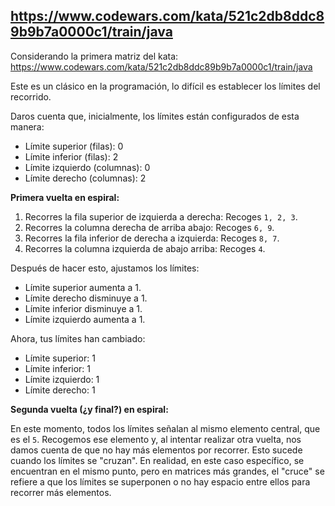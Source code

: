 ## https://www.codewars.com/kata/521c2db8ddc89b9b7a0000c1/train/java

Considerando la primera matriz del kata: https://www.codewars.com/kata/521c2db8ddc89b9b7a0000c1/train/java

Este es un clásico en la programación, lo difícil es establecer los límites del recorrido.

Daros cuenta que, inicialmente, los límites están configurados de esta manera:

- Límite superior (filas): 0
- Límite inferior (filas): 2
- Límite izquierdo (columnas): 0
- Límite derecho (columnas): 2

**Primera vuelta en espiral:**

1. Recorres la fila superior de izquierda a derecha: Recoges `1, 2, 3`.
2. Recorres la columna derecha de arriba abajo: Recoges `6, 9`.
3. Recorres la fila inferior de derecha a izquierda: Recoges `8, 7`.
4. Recorres la columna izquierda de abajo arriba: Recoges `4`.

Después de hacer esto, ajustamos los límites:

- Límite superior aumenta a 1.
- Límite derecho disminuye a 1.
- Límite inferior disminuye a 1.
- Límite izquierdo aumenta a 1.

Ahora, tus límites han cambiado:

- Límite superior: 1
- Límite inferior: 1
- Límite izquierdo: 1
- Límite derecho: 1

**Segunda vuelta (¿y final?) en espiral:**

En este momento, todos los límites señalan al mismo elemento central, que es el `5`. Recogemos ese elemento y, al intentar realizar otra vuelta, nos damos cuenta de que no hay más elementos por recorrer. Esto sucede cuando los límites se "cruzan". En realidad, en este caso específico, se encuentran en el mismo punto, pero en matrices más grandes, el "cruce" se refiere a que los límites se superponen o no hay espacio entre ellos para recorrer más elementos.
